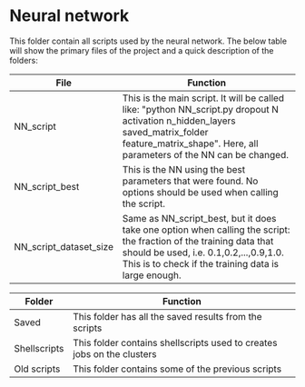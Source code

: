 # Neural network
This folder contain all scripts used by the neural network. The below table will show the primary files of the project and a quick description of the folders:

|File|Function|
|------|--------|
|NN_script|This is the main script. It will be called like: "python NN_script.py dropout N activation n_hidden_layers saved_matrix_folder feature_matrix_shape". Here, all parameters of the NN can be changed.|
|NN_script_best|This is the NN using the best parameters that were found. No options should be used when calling the script.|
|NN_script_dataset_size|Same as NN_script_best, but it does take one option when calling the script: the fraction of the training data that should be used, i.e. 0.1,0.2,...,0.9,1.0. This is to check if the training data is large enough.|


|Folder|Function|
|------|--------|
|Saved|This folder has all the saved results from the scripts|
|Shellscripts|This folder contains shellscripts used to creates jobs on the clusters|
|Old scripts|This folder contains some of the previous scripts|
